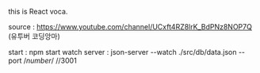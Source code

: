 this is React voca.

source : https://www.youtube.com/channel/UCxft4RZ8lrK_BdPNz8NOP7Q (유투버 코딩앙마)

start : npm start
watch server : json-server --watch ./src/db/data.json  --port /*number*/ //3001